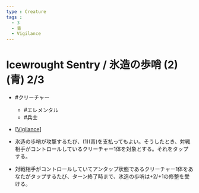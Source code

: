 ```yaml
---
type : Creature
tags : 
  - 3
  - 青
  - Vigilance
---
```

# Icewrought Sentry / 氷造の歩哨 (2)(青) 2/3

* #クリーチャー
  * #エレメンタル
  * #兵士

* [[Vigilance]]
* 氷造の歩哨が攻撃するたび、(1)(青)を支払ってもよい。そうしたとき、対戦相手がコントロールしているクリーチャー1体を対象とする。それをタップする。
* 対戦相手がコントロールしていてアンタップ状態であるクリーチャー1体をあなたがタップするたび、ターン終了時まで、氷造の歩哨は+2/+1の修整を受ける。


[//begin]: # "Autogenerated link references for markdown compatibility"
[Vigilance]: ../../KeywordAbilities/Vigilance.md "Vigilance / 警戒"
[//end]: # "Autogenerated link references"
